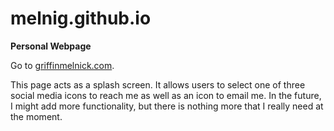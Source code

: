 # melnig.github.io

__Personal Webpage__  

Go to [griffinmelnick.com](https://griffinmelnick.com).

This page acts as a splash screen. It allows users to select one of three 
social media icons to reach me as well as an icon to email me. In the 
future, I might add more functionality, but there is nothing more that 
I really need at the moment.

